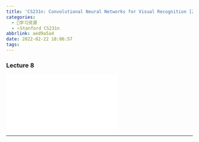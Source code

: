 ```yaml
---
title: 'CS231n: Convolutional Neural Networks for Visual Recognition [2017] Lecture 8'
categories:
  - 🌙学习资源
  - ⭐Stanford CS231n
abbrlink: aed9a5ad
date: 2022-02-22 18:06:57
tags:
---
```


### Lecture 8

<iframe src="//player.bilibili.com/player.html?aid=976948078&bvid=BV1D44y1Y7v8&cid=447677759&page=8" scrolling="no" border="0" frameborder="no" framespacing="0" allowfullscreen="true"> </iframe>

<!--more-->

***
